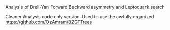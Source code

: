 Analysis of Drell-Yan Forward Backward asymmetry and Leptoquark search

Cleaner Analysis code only version. Used to use the awfully organized https://github.com/OzAmram/B2GTTrees
